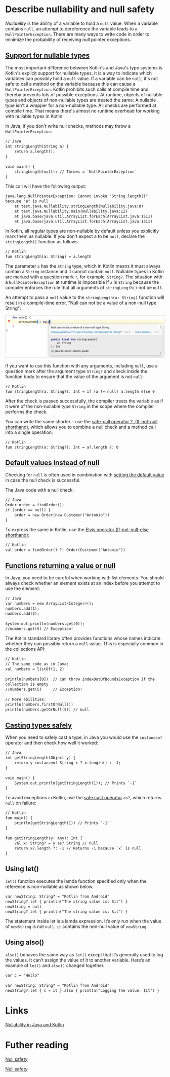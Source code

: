# Describe nullability and null safety
*Nullability* is the ability of a variable to hold a `null` value. When a variable contains `null`, an attempt to dereference the variable leads to a `NullPointerException`. There are many ways to write code in order to minimize the probability of receiving null pointer exceptions.

## [Support for nullable types](https://kotlinlang.org/docs/java-to-kotlin-nullability-guide.html#support-for-nullable-types)
The most important difference between Kotlin's and Java's type systems is Kotlin's explicit support for nullable types. It is a way to indicate which variables can possibly hold a `null` value. If a variable can be `null`, it's not safe to call a method on the variable because this can cause a `NullPointerException`. Kotlin prohibits such calls at compile time and thereby prevents lots of possible exceptions. At runtime, objects of nullable types and objects of non-nullable types are treated the same: A nullable type isn't a wrapper for a non-nullable type. All checks are performed at compile time. That means there's almost no runtime overhead for working with nullable types in Kotlin.

In Java, if you don't write null checks, methods may throw a `NullPointerException`:
```
// Java
int stringLength(String a) {
    return a.length();
}

void main() {
    stringLength(null); // Throws a `NullPointerException`
}
```

This call will have the following output:
```
java.lang.NullPointerException: Cannot invoke "String.length()" because "a" is null
    at test.java.Nullability.stringLength(Nullability.java:8)
    at test.java.Nullability.main(Nullability.java:12)
    at java.base/java.util.ArrayList.forEach(ArrayList.java:1511)
    at java.base/java.util.ArrayList.forEach(ArrayList.java:1511)
```

In Kotlin, all regular types are non-nullable by default unless you explicitly mark them as nullable. If you don't expect a to be `null`, declare the `stringLength()` function as follows:
```
// Kotlin
fun stringLength(a: String) = a.length
```

The parameter `a` has the `String` type, which in Kotlin means it must always contain a `String` instance and it cannot contain `null`. Nullable types in Kotlin are marked with a question mark `?`, for example, `String?`. The situation with a `NullPointerException` at runtime is impossible if `a` is `String` because the compiler enforces the rule that all arguments of `stringLength()` not be `null`.

An attempt to pass a `null` value to the `stringLength(a: String)` function will result in a compile-time error, "Null can not be a value of a non-null type String":

![](./res/nullability_compile_time_error.png "Compile time error")

If you want to use this function with any arguments, including `null`, use a question mark after the argument type `String?` and check inside the function body to ensure that the value of the argument is not `null`:
```
// Kotlin
fun stringLength(a: String?): Int = if (a != null) a.length else 0
```

After the check is passed successfully, the compiler treats the variable as if it were of the non-nullable type `String` in the scope where the compiler performs the check.

You can write the same shorter – use the [safe-call operator ?. (If-not-null shorthand)](https://kotlinlang.org/docs/idioms.html#if-not-null-shorthand), which allows you to combine a null check and a method call into a single operation:
```
// Kotlin
fun stringLength(a: String?): Int = a?.length ?: 0
```

## [Default values instead of null](https://kotlinlang.org/docs/java-to-kotlin-nullability-guide.html#default-values-instead-of-null)
Checking for `null` is often used in combination with [setting the default value](https://kotlinlang.org/docs/functions.html#default-arguments) in case the null check is successful.

The Java code with a null check:
```
// Java
Order order = findOrder();
if (order == null) {
    order = new Order(new Customer("Antonio"))
}
```

To express the same in Kotlin, use the [Elvis operator (If-not-null-else shorthand)](https://kotlinlang.org/docs/null-safety.html#elvis-operator):
```
// Kotlin
val order = findOrder() ?: Order(Customer("Antonio"))
```

## [Functions returning a value or null](https://kotlinlang.org/docs/java-to-kotlin-nullability-guide.html#functions-returning-a-value-or-null)
In Java, you need to be careful when working with list elements. You should always check whether an element exists at an index before you attempt to use the element:
```
// Java
var numbers = new ArrayList<Integer>();
numbers.add(1);
numbers.add(2);

System.out.println(numbers.get(0));
//numbers.get(5) // Exception!
```

The Kotlin standard library often provides functions whose names indicate whether they can possibly return a `null` value. This is especially common in the collections API:
```
// Kotlin
// The same code as in Java:
val numbers = listOf(1, 2)

println(numbers[0])  // Can throw IndexOutOfBoundsException if the collection is empty
//numbers.get(5)     // Exception!

// More abilities:
println(numbers.firstOrNull())
println(numbers.getOrNull(5)) // null
```

## [Casting types safely](https://kotlinlang.org/docs/java-to-kotlin-nullability-guide.html#casting-types-safely)
When you need to safely cast a type, in Java you would use the `instanceof` operator and then check how well it worked:
```
// Java
int getStringLength(Object y) {
    return y instanceof String x ? x.length() : -1;
}

void main() {
    System.out.println(getStringLength(1)); // Prints `-1`
}
```

To avoid exceptions in Kotlin, use the [safe cast operator](https://kotlinlang.org/docs/typecasts.html#safe-nullable-cast-operator) `as?`, which returns `null` on failure:
```
// Kotlin
fun main() {
    println(getStringLength(1)) // Prints `-1`
}

fun getStringLength(y: Any): Int {
    val x: String? = y as? String // null
    return x?.length ?: -1 // Returns -1 because `x` is null
}
```

## Using let()
`let()` function executes the lamda function specified only when the reference is non-nullable as shown below.

```
var newString: String? = "Kotlin from Android"
newString?.let { println("The string value is: $it") }
newString = null
newString?.let { println("The string value is: $it") }
```

The statement inside let is a lamda expression. It’s only run when the value of `newString` is not `null`. `it` contains the non-null value of `newString`.

## Using also()
`also()` behaves the same way as `let()` except that it’s generally used to log the values. It can’t assign the value of it to another variable. Here’s an example of `let()` and `also()` changed together.

```
var c = "Hello"

var newString: String? = "Kotlin from Android"
newString?.let { c = it }.also { println("Logging the value: $it") }
```

# Links
[Nullability in Java and Kotlin](https://kotlinlang.org/docs/java-to-kotlin-nullability-guide.html)

# Futher reading
[Null safety](https://kotlinlang.org/docs/null-safety.html)

[Null safety](https://kotlinlang.org/docs/tutorials/kotlin-for-py/null-safety.html)

